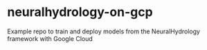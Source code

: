 # neuralhydrology-on-gcp
Example repo to train and deploy models from the NeuralHydrology framework with Google Cloud
